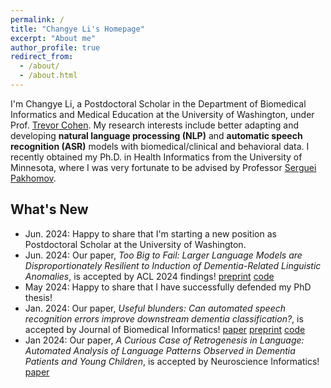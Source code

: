 ```yaml
---
permalink: /
title: "Changye Li's Homepage"
excerpt: "About me"
author_profile: true
redirect_from:
  - /about/
  - /about.html
---
```


I'm Changye Li, a Postdoctoral Scholar in the Department of Biomedical Informatics and Medical Education at the University of Washington, under Prof. [Trevor Cohen](https://bime.uw.edu/faculty/trevor-cohen/). My research interests include better adapting and developing **natural language processing (NLP)** and **automatic speech recognition (ASR)** models with biomedical/clinical and behavioral data. I recently obtained my Ph.D. in Health Informatics from the University of Minnesota, where I was very fortunate to be advised by Professor [Serguei Pakhomov](https://www.pharmacy.umn.edu/bio/institute-of-personalized-medi/serguei-pakhomov).



## What's New

- Jun. 2024: Happy to share that I'm starting a new position as Postdoctoral Scholar at the University of Washington.
- Jun. 2024: Our paper, *Too Big to Fail: Larger Language Models are Disproportionately Resilient to Induction of Dementia-Related Linguistic Anomalies*, is accepted by ACL 2024 findings! [preprint](https://arxiv.org/abs/2406.02830) [code](https://github.com/LinguisticAnomalies/artificial-neural-reserve)
- May 2024: Happy to share that I have successfully defended my PhD thesis!
- Jan. 2024: Our paper, *Useful blunders: Can automated speech recognition errors improve downstream dementia classification?*, is accepted by Journal of Biomedical Informatics! [paper](https://doi.org/10.1016/j.jbi.2024.104598) [preprint](
https://doi.org/10.48550/arXiv.2401.05551) [code](https://github.com/LinguisticAnomalies/paradox-asr)
- Jan 2024: Our paper, *A Curious Case of Retrogenesis in Language: Automated Analysis of Language Patterns Observed in Dementia Patients and Young Children*, is accepted by Neuroscience Informatics! [paper](10.1016/j.neuri.2023.100155)

